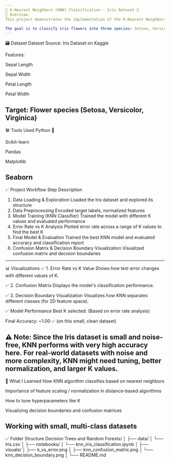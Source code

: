 ```yaml
---
🌸 K-Nearest Neighbors (KNN) Classification - Iris Dataset 🌸
📌 Overview
This project demonstrates the implementation of the K-Nearest Neighbors (KNN) algorithm using the famous Iris flower classification dataset.

The goal is to classify iris flowers into three species: Setosa, Versicolor, or Virginica based on their petal and sepal dimensions.
---
```

🗃️ Dataset
Dataset Source: Iris Dataset on Kaggle

Features:

Sepal Length

Sepal Width

Petal Length

Petal Width

Target: Flower species (Setosa, Versicolor, Virginica)
---
🛠️ Tools Used
Python 🐍

Scikit-learn

Pandas

Matplotlib

Seaborn
---
✅ Project Workflow
Step	Description
1. Data Loading & Exploration	Loaded the Iris dataset and explored its structure
2. Data Preprocessing	Encoded target labels, normalized features
3. Model Training (KNN Classifier)	Trained the model with different K values and evaluated performance
4. Error Rate vs K Analysis	Plotted error rate across a range of K values to find the best K
5. Final Model & Evaluation	Trained the best KNN model and evaluated accuracy and classification report
6. Confusion Matrix & Decision Boundary Visualization	Visualized confusion matrix and decision boundaries
---
📊 Visualizations
✅ 1. Error Rate vs K Value
Shows how test error changes with different values of K.

✅ 2. Confusion Matrix
Displays the model's classification performance.

✅ 3. Decision Boundary Visualization
Visualizes how KNN separates different classes (for 2D feature space).

✅ Model Performance
Best K selected: (Based on error rate analysis)

Final Accuracy: ~1.00 ✅ (on this small, clean dataset)

⚠️ Note:
Since the Iris dataset is small and noise-free, KNN performs with very high accuracy here.
For real-world datasets with noise and more complexity, KNN might need tuning, better normalization, and larger K values.
---
💬 What I Learned
How KNN algorithm classifies based on nearest neighbors

Importance of feature scaling / normalization in distance-based algorithms

How to tune hyperparameters like K

Visualizing decision boundaries and confusion matrices

Working with small, multi-class datasets
---
✅ Folder Structure
Decision Trees and Random Forests/
│
├── data/
│   └── Iris.csv
│
├── notebooks/
│   └── knn_iris_classification.ipynb
│
├── visuals/
│   ├── k_vs_error.png
│   ├── knn_confusion_matrix.png
│   └── knn_decision_boundary.png
│
└── README.md

